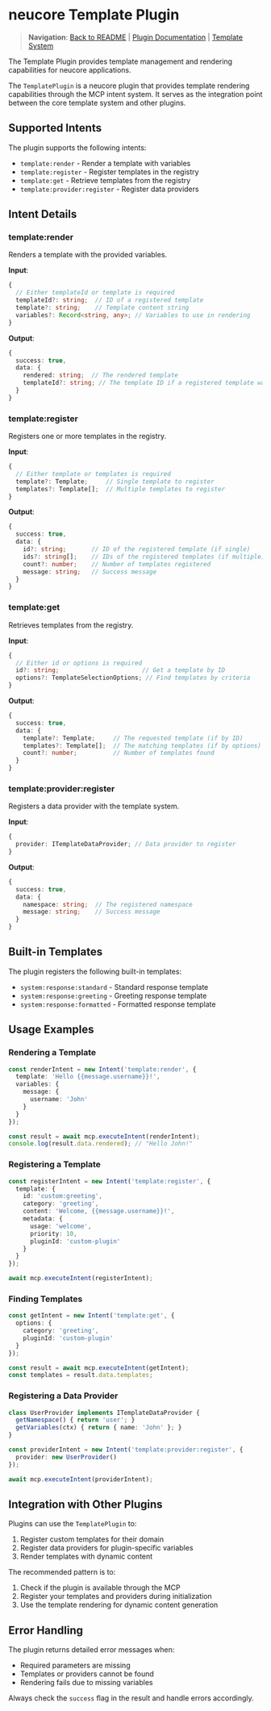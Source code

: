 # neucore Template Plugin

> **Navigation**: [Back to README](../README.md) | [Plugin Documentation](PLUGIN-IMPLEMENTATION-GUIDE.md) | [Template System](template-system.md)

The Template Plugin provides template management and rendering capabilities for neucore applications.

The `TemplatePlugin` is a neucore plugin that provides template rendering capabilities through the MCP intent system. It serves as the integration point between the core template system and other plugins.

## Supported Intents

The plugin supports the following intents:

- `template:render` - Render a template with variables
- `template:register` - Register templates in the registry
- `template:get` - Retrieve templates from the registry
- `template:provider:register` - Register data providers

## Intent Details

### template:render

Renders a template with the provided variables.

**Input**:
```typescript
{
  // Either templateId or template is required
  templateId?: string;  // ID of a registered template
  template?: string;    // Template content string
  variables?: Record<string, any>; // Variables to use in rendering
}
```

**Output**:
```typescript
{
  success: true,
  data: {
    rendered: string;  // The rendered template
    templateId?: string; // The template ID if a registered template was used
  }
}
```

### template:register

Registers one or more templates in the registry.

**Input**:
```typescript
{
  // Either template or templates is required
  template?: Template;     // Single template to register
  templates?: Template[];  // Multiple templates to register
}
```

**Output**:
```typescript
{
  success: true,
  data: {
    id?: string;       // ID of the registered template (if single)
    ids?: string[];    // IDs of the registered templates (if multiple)
    count?: number;    // Number of templates registered
    message: string;   // Success message
  }
}
```

### template:get

Retrieves templates from the registry.

**Input**:
```typescript
{
  // Either id or options is required
  id?: string;                       // Get a template by ID
  options?: TemplateSelectionOptions; // Find templates by criteria
}
```

**Output**:
```typescript
{
  success: true,
  data: {
    template?: Template;     // The requested template (if by ID)
    templates?: Template[];  // The matching templates (if by options)
    count?: number;          // Number of templates found
  }
}
```

### template:provider:register

Registers a data provider with the template system.

**Input**:
```typescript
{
  provider: ITemplateDataProvider; // Data provider to register
}
```

**Output**:
```typescript
{
  success: true,
  data: {
    namespace: string;  // The registered namespace
    message: string;    // Success message
  }
}
```

## Built-in Templates

The plugin registers the following built-in templates:

- `system:response:standard` - Standard response template
- `system:response:greeting` - Greeting response template
- `system:response:formatted` - Formatted response template

## Usage Examples

### Rendering a Template

```typescript
const renderIntent = new Intent('template:render', {
  template: 'Hello {{message.username}}!',
  variables: {
    message: {
      username: 'John'
    }
  }
});

const result = await mcp.executeIntent(renderIntent);
console.log(result.data.rendered); // "Hello John!"
```

### Registering a Template

```typescript
const registerIntent = new Intent('template:register', {
  template: {
    id: 'custom:greeting',
    category: 'greeting',
    content: 'Welcome, {{message.username}}!',
    metadata: {
      usage: 'welcome',
      priority: 10,
      pluginId: 'custom-plugin'
    }
  }
});

await mcp.executeIntent(registerIntent);
```

### Finding Templates

```typescript
const getIntent = new Intent('template:get', {
  options: {
    category: 'greeting',
    pluginId: 'custom-plugin'
  }
});

const result = await mcp.executeIntent(getIntent);
const templates = result.data.templates;
```

### Registering a Data Provider

```typescript
class UserProvider implements ITemplateDataProvider {
  getNamespace() { return 'user'; }
  getVariables(ctx) { return { name: 'John' }; }
}

const providerIntent = new Intent('template:provider:register', {
  provider: new UserProvider()
});

await mcp.executeIntent(providerIntent);
```

## Integration with Other Plugins

Plugins can use the `TemplatePlugin` to:

1. Register custom templates for their domain
2. Register data providers for plugin-specific variables
3. Render templates with dynamic content

The recommended pattern is to:

1. Check if the plugin is available through the MCP
2. Register your templates and providers during initialization
3. Use the template rendering for dynamic content generation

## Error Handling

The plugin returns detailed error messages when:

- Required parameters are missing
- Templates or providers cannot be found
- Rendering fails due to missing variables

Always check the `success` flag in the result and handle errors accordingly. 
